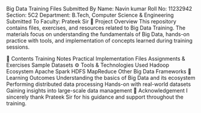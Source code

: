 Big Data Training Files
Submitted By
Name: Navin kumar
Roll No: 11232942
Section: 5C2
Department: B.Tech, Computer Science & Engineering
Submitted To
Faculty: Prateek Sir
📂 Project Overview
This repository contains files, exercises, and resources related to Big Data Training.
The materials focus on understanding the fundamentals of Big Data, hands-on practice with tools, and implementation of concepts learned during training sessions.

📑 Contents
Training Notes
Practical Implementation Files
Assignments & Exercises
Sample Datasets
⚙️ Tools & Technologies Used
Hadoop Ecosystem
Apache Spark
HDFS
MapReduce
Other Big Data Frameworks
🎯 Learning Outcomes
Understanding the basics of Big Data and its ecosystem
Performing distributed data processing
Hands-on with real-world datasets
Gaining insights into large-scale data management
📝 Acknowledgement
I sincerely thank Prateek Sir for his guidance and support throughout the training.
